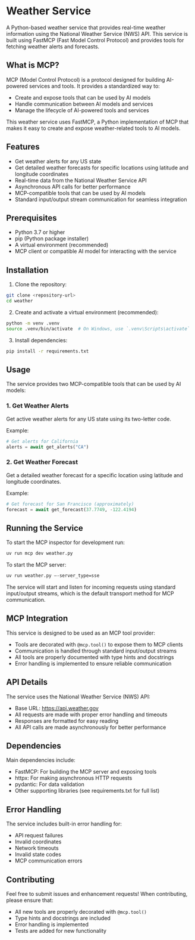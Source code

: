 # Weather Service

A Python-based weather service that provides real-time weather information using the National Weather Service (NWS) API. This service is built using FastMCP (Fast Model Control Protocol) and provides tools for fetching weather alerts and forecasts.

## What is MCP?

MCP (Model Control Protocol) is a protocol designed for building AI-powered services and tools. It provides a standardized way to:
- Create and expose tools that can be used by AI models
- Handle communication between AI models and services
- Manage the lifecycle of AI-powered tools and services

This weather service uses FastMCP, a Python implementation of MCP that makes it easy to create and expose weather-related tools to AI models.

## Features

- Get weather alerts for any US state
- Get detailed weather forecasts for specific locations using latitude and longitude coordinates
- Real-time data from the National Weather Service API
- Asynchronous API calls for better performance
- MCP-compatible tools that can be used by AI models
- Standard input/output stream communication for seamless integration

## Prerequisites

- Python 3.7 or higher
- pip (Python package installer)
- A virtual environment (recommended)
- MCP client or compatible AI model for interacting with the service

## Installation

1. Clone the repository:
```bash
git clone <repository-url>
cd weather
```

2. Create and activate a virtual environment (recommended):
```bash
python -m venv .venv
source .venv/bin/activate  # On Windows, use `.venv\Scripts\activate`
```

3. Install dependencies:
```bash
pip install -r requirements.txt
```

## Usage

The service provides two MCP-compatible tools that can be used by AI models:

### 1. Get Weather Alerts
Get active weather alerts for any US state using its two-letter code.

Example:
```python
# Get alerts for California
alerts = await get_alerts("CA")
```

### 2. Get Weather Forecast
Get a detailed weather forecast for a specific location using latitude and longitude coordinates.

Example:
```python
# Get forecast for San Francisco (approximately)
forecast = await get_forecast(37.7749, -122.4194)
```

## Running the Service


To start the MCP inspector for development run:
```bash
uv run mcp dev weather.py
```
To start the MCP server:
```bash
uv run weather.py —-server_type=sse
```

The service will start and listen for incoming requests using standard input/output streams, which is the default transport method for MCP communication.

## MCP Integration

This service is designed to be used as an MCP tool provider:
- Tools are decorated with `@mcp.tool()` to expose them to MCP clients
- Communication is handled through standard input/output streams
- All tools are properly documented with type hints and docstrings
- Error handling is implemented to ensure reliable communication

## API Details

The service uses the National Weather Service (NWS) API:
- Base URL: https://api.weather.gov
- All requests are made with proper error handling and timeouts
- Responses are formatted for easy reading
- All API calls are made asynchronously for better performance

## Dependencies

Main dependencies include:
- FastMCP: For building the MCP server and exposing tools
- httpx: For making asynchronous HTTP requests
- pydantic: For data validation
- Other supporting libraries (see requirements.txt for full list)

## Error Handling

The service includes built-in error handling for:
- API request failures
- Invalid coordinates
- Network timeouts
- Invalid state codes
- MCP communication errors

## Contributing

Feel free to submit issues and enhancement requests! When contributing, please ensure that:
- All new tools are properly decorated with `@mcp.tool()`
- Type hints and docstrings are included
- Error handling is implemented
- Tests are added for new functionality
